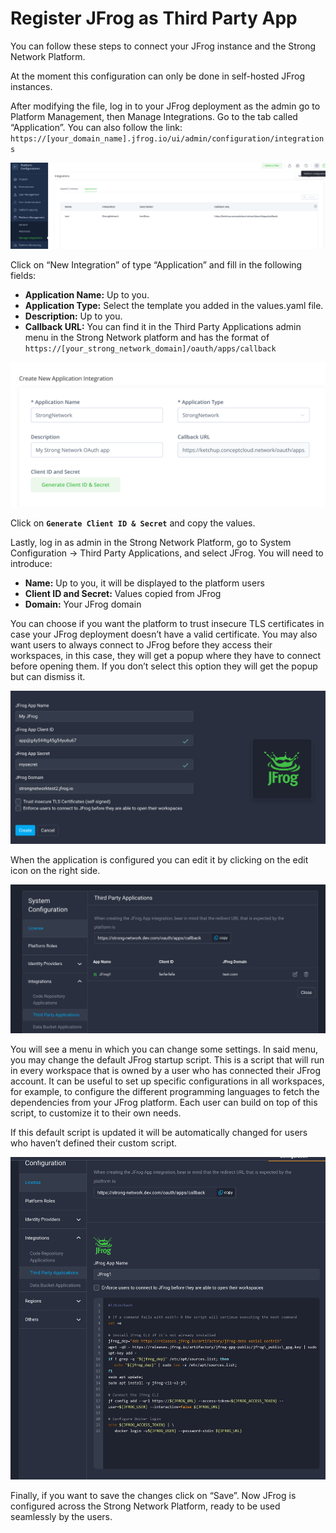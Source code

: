 # Register JFrog as Third Party App

You can follow these steps to connect your JFrog instance and the Strong Network Platform.

At the moment this configuration can only be done in self-hosted JFrog instances.

After modifying the file, log in to your JFrog deployment as the admin go to Platform Management, then Manage Integrations. Go to the tab called “Application”. You can also follow the link:
`
https://[your_domain_name].jfrog.io/ui/admin/configuration/integrations
`

![JFrog Manage Integrations](../assets/images/jfrog_manage_integrations.png)

Click on “New Integration” of type “Application” and fill in the following fields:
- **Application Name:** Up to you.
- **Application Type:** Select the template you added in the values.yaml file.
- **Description:** Up to you.
- **Callback URL:** You can find it in the Third Party Applications admin menu in the Strong Network platform and has the format of `https://[your_strong_network_domain]/oauth/apps/callback`

![JFrog New Integration](../assets/images/jfrog_new_integration.png)

Click on **`Generate Client ID & Secret`** and copy the values.

Lastly, log in as admin in the Strong Network Platform, go to System Configuration → Third Party Applications, and select JFrog. You will need to introduce:
- **Name:** Up to you, it will be displayed to the platform users
- **Client ID and Secret:** Values copied from JFrog
- **Domain:** Your JFrog domain

You can choose if you want the platform to trust insecure TLS certificates in case your JFrog deployment doesn’t have a valid certificate. You may also want users to always connect to JFrog before they access their workspaces, in this case, they will get a popup where they have to connect before opening them. If you don’t select this option they will get the popup but can dismiss it.

![JFrog SN 3rd Party](../assets/images/jfrog_sn_3rd_party.png)

When the application is configured you can edit it by clicking on the edit icon on the right side.


![JFrog SN 3rd Party](../assets/images/jfrog_sn_3rd_party_list.png)

You will see a menu in which you can change some settings. In said menu, you may change the default JFrog startup script. This is a script that will run in every workspace that is owned by a user who has connected their JFrog account. It can be useful to set up specific configurations in all workspaces, for example, to configure the different programming languages to fetch the dependencies from your JFrog platform. Each user can build on top of this script, to customize it to their own needs.

If this default script is updated it will be automatically changed for users who haven’t defined their custom script.


![JFrog SN 3rd Party](../assets/images/jfrog_sn_3rd_party_script.png)


Finally, if you want to save the changes click on “Save”.
Now JFrog is configured across the Strong Network Platform, ready to be used seamlessly by the users.